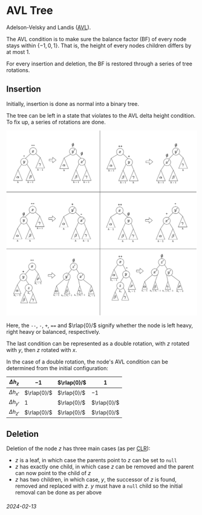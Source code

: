 AVL Tree
===

Adelson-Velsky and Landis ([AVL](https://en.wikipedia.org/wiki/AVL_tree)).

The AVL condition is to make sure the balance factor (BF) of every node
stays within $\{-1,0,1\}$.
That is, the height of every nodes children differs by at most 1.

For every insertion and deletion, the BF is restored through a series
of tree rotations.

Insertion
---

Initially, insertion is done as normal into a binary tree.

The tree can be left in a state that violates to the AVL
delta height condition.
To fix up, a series of rotations are done.

![AVL Tree Rotations](img/avl_rot.svg)

Here, the `--`, `-`, `+`, `==` and $\rlap{0}/$ signify
whether the node is left heavy, right heavy or balanced,
respectively.

The last condition can be represented as a double rotation,
with $z$ rotated with $y$, then $z$ rotated
with $x$.

In the case of a double rotation, the node's AVL condition
can be determined from the initial configuration:

| $\Delta h _ z$ | $-1$ | $\rlap{0}/$ | $1$ |
|---|---|---|---|
| $\Delta h _ {x'}$ | $\rlap{0}/$ | $\rlap{0}/$ | $-1$ |
| $\Delta h _ {y'}$ | $1$ | $\rlap{0}/$ | $\rlap{0}/$ |
| $\Delta h _ {z'}$ | $\rlap{0}/$ | $\rlap{0}/$ | $\rlap{0}/$ |

Deletion
---

Deletion of the node $z$ has three main cases (as per [CLR](https://en.wikipedia.org/wiki/Introduction_to_Algorithms)):

* $z$ is a leaf, in which case the parents point to $z$ can be set to `null`
* $z$ has exactly one child, in which case $z$ can be removed and the parent
  can now point to the child of $z$
* $z$ has two children, in which case, $y$, the successor of $z$ is found,
  removed and replaced with $z$. $y$ must have a `null` child so the initial
  removal can be done as per above


###### 2024-02-13
